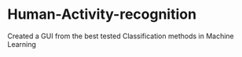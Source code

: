 # Human-Activity-recognition
Created a GUI from the best tested Classification methods in Machine Learning 
